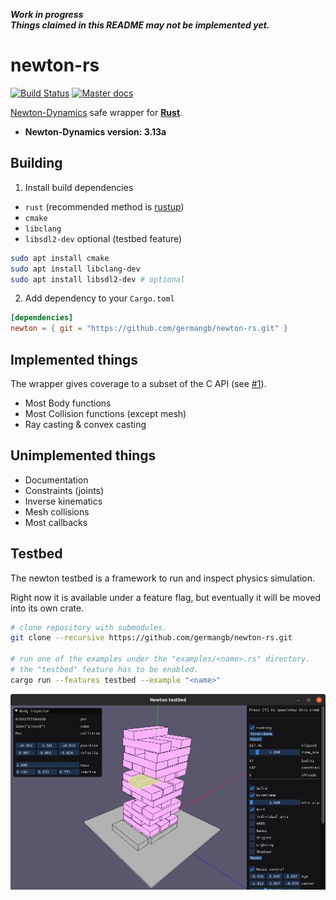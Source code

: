 ***Work in progress***<br>
***Things claimed in this README may not be implemented yet.***

# newton-rs

[![Build Status](https://img.shields.io/travis/germangb/newton-rs/master.svg?style=flat-square)](https://travis-ci.org/germangb/newton-rs)
[![Master docs](https://img.shields.io/badge/docs-master-blue.svg?style=flat-square)](https://germangb.github.io/newton-rs/)

[Newton-Dynamics][repo] safe wrapper for [**Rust**][rustlang].

* **Newton-Dynamics version: 3.13a**

[repo]: https://github.com/MADEAPPS/newton-dynamics
[rustlang]: https://www.rust-lang.org/

## Building

1. Install build dependencies

* `rust` (recommended method is [rustup](https://rustup.rs))
* `cmake`
* `libclang`
* `libsdl2-dev` optional (testbed feature)

```bash
sudo apt install cmake
sudo apt install libclang-dev
sudo apt install libsdl2-dev # optional
```

2. Add dependency to your `Cargo.toml`

```toml
[dependencies]
newton = { git = "https://github.com/germangb/newton-rs.git" }
```

## Implemented things

The wrapper gives coverage to a subset of the C API (see [#1][issue]).

* Most Body functions
* Most Collision functions (except mesh)
* Ray casting & convex casting

[issue]: https://github.com/germangb/newton-rs/issues/1

## Unimplemented things

* Documentation
* Constraints (joints)
* Inverse kinematics
* Mesh collisions
* Most callbacks

## Testbed

The newton testbed is a framework to run and inspect physics simulation.

Right now it is available under a feature flag, but eventually it will be moved into its own crate.

```bash
# clone repository with submodules.
git clone --recursive https://github.com/germangb/newton-rs.git

# run one of the examples under the "examples/<name>.rs" directory.
# the "testbed" feature has to be enabled.
cargo run --features testbed --example "<name>"
```

![](assets/testbed.png)
